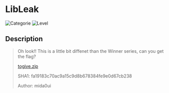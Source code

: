# LibLeak
![Categorie](https://img.shields.io/badge/Category-Binary%20Exploitation-red?style=for-the-badge) ![Level](https://img.shields.io/badge/Difficulty-Medium-yellow?style=for-the-badge)

## Description
> Oh look!! This is a little bit diffenet than the Winner series, can you get the flag?
>
> [togive.zip](./togive.zip)
>
> SHA1: fa19183c70ac9a15c9d8b678384fe9e0d67cb238
>
> Author: mida0ui